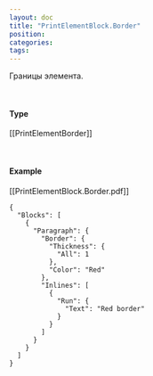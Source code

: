 ```yaml
---
layout: doc
title: "PrintElementBlock.Border"
position: 
categories: 
tags: 
---
```


Границы элемента.

   

#### Type

[[PrintElementBorder]]

   

#### Example

[[PrintElementBlock.Border.pdf]]  


```
{
  "Blocks": [
    {
      "Paragraph": {
        "Border": {
          "Thickness": {
            "All": 1
          },
          "Color": "Red"
        },
        "Inlines": [
          {
            "Run": {
              "Text": "Red border"
            }
          }
        ]
      }
    }
  ]
}
```

  


 

